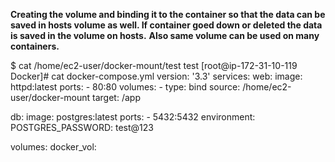 **Creating the volume and binding it to the container so that the data can be saved in hosts volume as well. If container goed down or deleted the data is saved in the volume on hosts.**
**Also same volume can be used on many containers.**
 
 
 $ cat /home/ec2-user/docker-mount/test 
test
[root@ip-172-31-10-119 Docker]# cat docker-compose.yml 
version: '3.3'
services:
  web:
    image: httpd:latest
    ports:
      - 80:80
    volumes:
      - type: bind
        source: /home/ec2-user/docker-mount
        target: /app


  db:
    image: postgres:latest
    ports:
      - 5432:5432
    environment:
       POSTGRES_PASSWORD: test@123

volumes:
  docker_vol:
